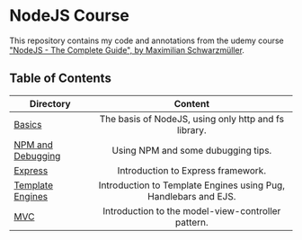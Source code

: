 # NodeJS Course

This repository contains my code and annotations from the udemy course ["NodeJS - The Complete Guide", by Maximilian Schwarzmüller](https://www.udemy.com/course/nodejs-the-complete-guide/).

## Table of Contents

| Directory                               | Content                                                       |
| --------------------------------------- |:-------------------------------------------------------------:|
| [Basics](./basics)                      |The basis of NodeJS, using only http and fs library.           |
| [NPM and Debugging](./npm-and-debugging)|Using NPM and some dubugging tips.                             |
| [Express](./express)                    |Introduction to Express framework.                             |
| [Template Engines](./template-engines)  |Introduction to Template Engines using Pug, Handlebars and EJS.|
| [MVC](./mvc)                            |Introduction to the model-view-controller pattern.             |